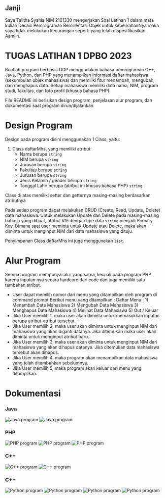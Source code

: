 ## Janji
Saya Talitha Syahla NIM 2101330 mengerjakan
Soal Latihan 1 dalam mata kuliah Desain Pemrograman Berorientasi Objek untuk keberkahanNya maka saya tidak melakukan 
kecurangan seperti yang telah dispesifikasikan. Aamiin.

# TUGAS LATIHAN 1 DPBO 2023
Buatlah program berbasis OOP menggunakan bahasa pemrograman C++, Java, Python, dan PHP yang menampilkan informasi daftar mahasiswa (sekumpulan objek mahasiswa) dan memiliki fitur menambah, mengubah, dan menghapus data. Setiap mahasiswa memiliki data nama, NIM, program studi, fakultas, dan foto profil (khusus bahasa PHP).

File README ini berisikan design program, penjelasan alur program, dan dokumentasi saat program dirun/dijalankan.

# Design Program
Design pada program disini menggunakan 1 Class, yaitu:

1) Class daftarMhs, yang memiliki atribut:
    - Nama berupa `string`
    - NIM berupa `string`
    - Jurusan berupa `string`
    - Fakultas berupa `string`
    - Jurusan berupa `string`
    - Jenis Kelamin / gender berupa `string`
    - Tanggal Lahir berupa (atribut ini khusus bahasa PHP) `string` 

Class di atas memiliki setter dan getternya masing-masing berdasarkan atributnya

Pada setiap program dapat melakukan CRUD (Create, Read, Update, Delete) data mahasiswa. Untuk melakukan Update dan Delete pada masing-masing bahasa yang dibuat, atribut `NIM` dengan tipe data `string` menjadi Primary Key. Dimana saat user meminta untuk Update atau Delete, maka akan diminta untuk menginput NIM dari data mahasiswa yang dituju.

Penyimpanan Class daftarMhs ini juga menggunakan `list`.

# Alur Program
Semua program mempunyai alur yang sama, kecuali pada program PHP karena inputan nya secara hardcore dari code dan juga memiliki satu tambahan atribut.

- User dapat memilih nomor dari menu yang ditampilkan oleh program di command prompt
    Berikut menu yang ditampilkan :
        Daftar Menu :
        1) Menambah Data Mahasiswa
        2) Mengubah Data Mahasiswa
        3) Menghapus Data Mahasiswa
        4) Melihat Data Mahasiswa
        5) Out / Keluar
- Jika User memilih 1, maka user akan diminta untuk memasukkan inputan berupa atribut-atribut tersebut.
- Jika User memilih 2, maka user akan diminta untuk menginput NIM dari mahasiswa yang akan diganti datanya. Jika ditemukan maka user akan diminta untuk menginput atribut baru.
- Jika User memilih 3, maka user akan diminta untuk menginput NIM dari mahasiswa yang akan dihapus datanya. Jika ditemukan data mahasiswa tersebut akan dihapus.
- Jika User memilih 4, maka program akan menampilkan data mahasiswa yang telah ditambahkan sebelumnya.
- Jika User memilih 5, maka program akan keluar dari menu yang ditampilkan.

# Dokumentasi
### Java

![Java program](Lat1_java/java1.png)
![Java program](Lat1_java/java2.png)

### PHP

![PHP program](PHP/php1.png)
![PHP program](PHP/php2.png)
![PHP program](PHP/php3.png)

### C++

![C++ program](Lat1_c++/c++1.png)
![C++ program](Lat1_c++/c++2.png)

### C++

![Python program](Lat1_py/py1.png)
![Python program](Lat1_py/py2.png)
![Python program](Lat1_py/py3.png)
![Python program](Lat1_py/py4.png)